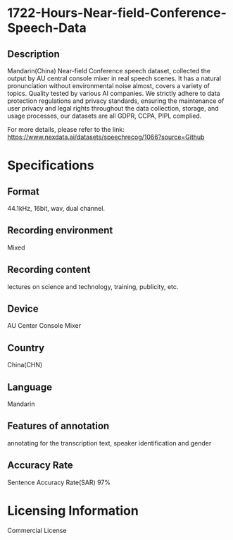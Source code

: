 # 1722-Hours-Near-field-Conference-Speech-Data

## Description
Mandarin(China) Near-field Conference speech dataset, collected the output by AU central console mixer in real speech scenes. It has a natural pronunciation without environmental noise almost, covers a variety of topics. Quality tested by various AI companies. We strictly adhere to data protection regulations and privacy standards, ensuring the maintenance of user privacy and legal rights throughout the data collection, storage, and usage processes, our datasets are all GDPR, CCPA, PIPL complied.

For more details, please refer to the link: https://www.nexdata.ai/datasets/speechrecog/1066?source=Github


# Specifications
## Format
44.1kHz, 16bit, wav, dual channel.
## Recording environment
Mixed
## Recording content
lectures on science and technology, training, publicity, etc.
## Device
AU Center Console Mixer
## Country
China(CHN)
## Language
Mandarin
## Features of annotation
annotating for the transcription text, speaker identification and gender
## Accuracy Rate
Sentence Accuracy Rate(SAR) 97%

# Licensing Information
Commercial License
